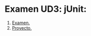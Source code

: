 # Examen UD3: jUnit:

1. [Examen.](./AndresCastilleroMorianaExEclemma.pdf)
1. [Proyecto.](./exJunitsrc/mayorIgual)